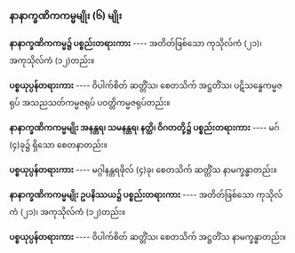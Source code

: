 ### နာနာက္ခဏိကကမ္မမျိုး (၆) မျိုး

**နာနာက္ခဏိကကမ္မ၌ ပစ္စည်းတရားကား** ---- အတိတ်ဖြစ်သော ကုသိုလ်ကံ (၂၁)၊ အကုသိုလ်ကံ (၁၂)တည်း။

**ပစ္စယုပ္ပန်တရားကား** ---- ဝိပါက်စိတ် ဆတ္တိံသ၊ စေတသိက် အဋ္ဌတိံသ၊ ပဋိသန္ဓေကမ္မဇရုပ် အသညသတ်ကမ္မဇရုပ် ပဝတ္တိကမ္မဇရုပ်တည်း။

**နာနာက္ခဏိကကမ္မမျိုး အနန္တရ၊ သမနန္တရ၊ နတ္ထိ၊ ဝိဂတတို့၌ ပစ္စည်းတရားကား** ---- မဂ် (၄)ခု၌ ရှိသော
စေတနာတည်း။

**ပစ္စယုပ္ပန်တရားကား** ---- မဂ္ဂါနန္တရဖိုလ် (၄)ခု၊ စေတသိက် ဆတ္တိံသ နာမက္ခန္ဓာတည်း။

**နာနာက္ခဏိကကမ္မမျိုး ဥပနိဿယ၌ ပစ္စည်းတရားကား** ---- အတိတ်ဖြစ်သော ကုသိုလ်ကံ (၂၁)၊
အကုသိုလ်ကံ (၁၂)တည်း။

**ပစ္စယုပ္ပန်တရားကား** ---- ဝိပါက်စိတ် ဆတ္တိံသ၊ စေတသိက် အဋ္ဌတိံသ နာမက္ခန္ဓာတည်း။